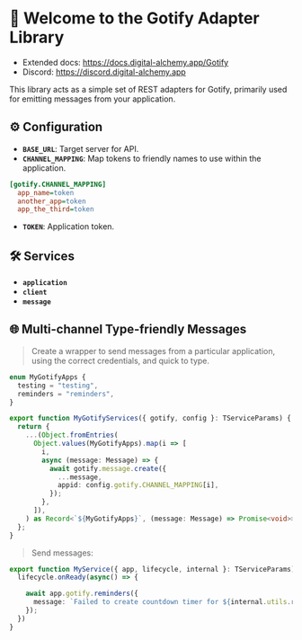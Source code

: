# 📨 Welcome to the Gotify Adapter Library

- Extended docs: https://docs.digital-alchemy.app/Gotify
- Discord: https://discord.digital-alchemy.app

This library acts as a simple set of REST adapters for Gotify, primarily used for emitting messages from your application.

## ⚙️ Configuration

- **`BASE_URL`**: Target server for API.
- **`CHANNEL_MAPPING`**: Map tokens to friendly names to use within the application.

```ini
[gotify.CHANNEL_MAPPING]
  app_name=token
  another_app=token
  app_the_third=token
```

- **`TOKEN`**: Application token.

## 🛠 Services

- **`application`**
- **`client`**
- **`message`**

## 🌐 Multi-channel Type-friendly Messages

> Create a wrapper to send messages from a particular application, using the correct credentials, and quick to type.

```typescript
enum MyGotifyApps {
  testing = "testing",
  reminders = "reminders",
}

export function MyGotifyServices({ gotify, config }: TServiceParams) {
  return {
    ...(Object.fromEntries(
      Object.values(MyGotifyApps).map(i => [
        i,
        async (message: Message) => {
          await gotify.message.create({
            ...message,
            appid: config.gotify.CHANNEL_MAPPING[i],
          });
        },
      ]),
    ) as Record<`${MyGotifyApps}`, (message: Message) => Promise<void>>),
  };
}
```

> Send messages:

```typescript
export function MyService({ app, lifecycle, internal }: TServiceParams) {
  lifecycle.onReady(async() => {

    await app.gotify.reminders({
      message: `Failed to create countdown timer for ${internal.utils.relativeDate(target)}`,
    });
  })
}
```
